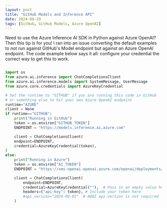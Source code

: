 ```yaml
---
layout: post
title: "GitHub Models and Inference API"
date: 2024-09-29
tags: [GitHub, GitHub Models, Azure OpenAI]
---
```


Need to use the Azure Inference AI SDK in Python against Azure OpenAI? Then this tip is for you! I ran into an issue converting the default examples to not run against GitHub's Model endpoint but against an Azure OpenAI endpoint. 
The code example below says it all: configure your credential the correct way to get this to work.

``` python

import os
from azure.ai.inference import ChatCompletionsClient
from azure.ai.inference.models import SystemMessage, UserMessage
from azure.core.credentials import AzureKeyCredential

# Set the runtime to "GITHUB" if you are running this code in GitHub 
# or something else to hit your own Azure OpenAI endpoint
runtime="AZURE"
client = None
if runtime=="GITHUB":
    print("Running in GitHub")
    token = os.environ["GITHUB_TOKEN"]
    ENDPOINT = "https://models.inference.ai.azure.com"

    client = ChatCompletionsClient(
    endpoint=ENDPOINT,
    credential=AzureKeyCredential(token),
)
else:
    print("Running in Azure")
    token = os.environ["AI_TOKEN"]
    ENDPOINT = "https://xms-openai.openai.azure.com/openai/deployments/gpt-4o"

    client = ChatCompletionsClient(
        endpoint=ENDPOINT,
        credential=AzureKeyCredential(""),  # Pass in an empty value here!
        headers={"api-key": token}, # Include your token here
        #api_version="2024-06-01"  # AOAI api-version is not required
    )
```
